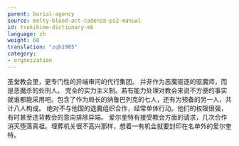 ```yaml
---
parent: burial-agency
source: melty-blood-act-cadenza-ps2-manual
id: tsukihime-dictionary-mb
language: zh
weight: 60
translation: "zqh1985"
category:
- organization
---
```


圣堂教会里，更专门性的异端审问的代行集团。
并非作为恶魔驱逐的驱魔师，而是恶魔杀的处刑人。
完全的实力主义制。若有能力处理对教会来说不方便的事实就谁都能采用吧。包含了作为局长的纳鲁巴列克的七人，还有为预备的另一人，共计八人构成。
绝对不与他国的退魔组织合作，经常单体行动。他们的权限很强，有时甚至违背教会的意向排除异端。
爱尔奎特有接受教会方面的请求，几次合作消灭堕落真祖。埋葬机关很不高兴那样，想着一有机会就要封印在名单外的爱尔奎特。
